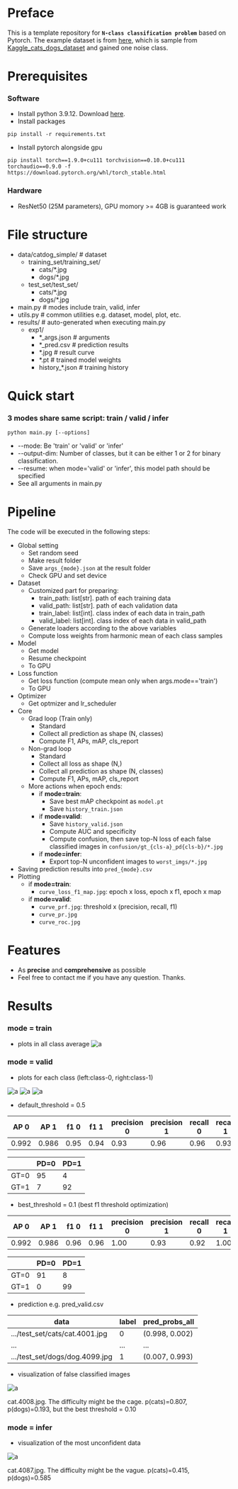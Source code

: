 # Preface
This is a template repository for **`N-class classification problem`** based on Pytorch. The example dataset is from [here](https://drive.google.com/file/d/1ADEaQc6WyTVgWN-SZhpUgHchDGZDmY20/view?usp=sharing), which is sample from [Kaggle_cats_dogs_dataset](https://www.kaggle.com/datasets/tongpython/cat-and-dog) and gained one noise class.

# Prerequisites
### Software
+ Install python 3.9.12. Download [here](https://docs.conda.io/projects/miniconda/en/latest/).
+ Install packages
```
pip install -r requirements.txt 
```
+ Install pytorch alongside gpu
```
pip install torch==1.9.0+cu111 torchvision==0.10.0+cu111 torchaudio==0.9.0 -f https://download.pytorch.org/whl/torch_stable.html
```
### Hardware
+ ResNet50 (25M parameters), GPU momory >= 4GB is guaranteed work

# File structure
+ data/catdog_simple/ # dataset
	+ training_set/training_set/
    	+ cats/*.jpg
    	+ dogs/*.jpg
	+ test_set/test_set/
    	+ cats/*.jpg
    	+ dogs/*.jpg 
+ main.py # modes include train, valid, infer
+ utils.py # common utilities e.g. dataset, model, plot, etc. 
+ results/ # auto-generated when executing main.py
    + exp1/
        + *_args.json # arguments
        + *_pred.csv # prediction results
        + *.jpg # result curve
        + *.pt # trained model weights
        + history_*.json # training history

# Quick start
### 3 modes share same script: train / valid / infer
```
python main.py [--options]
```
+ \--mode: Be 'train' or 'valid' or 'infer'
+ \--output-dim: Number of classes, but it can be either 1 or 2 for binary classification. 
+ \--resume: when mode='valid' or 'infer', this model path should be specified
+ See all arguments in main.py

# Pipeline
The code will be executed in the following steps:
+ Global setting
	+ Set random seed
	+ Make result folder
	+ Save `args_{mode}.json` at the result folder
	+ Check GPU and set device
+ Dataset
	+ Customized part for preparing:
		+ train_path: list[str]. path of each training data
		+ valid_path: list[str]. path of each validation data
		+ train_label: list[int]. class index of each data in train_path
		+ valid_label: list[int]. class index of each data in valid_path
	+ Generate loaders according to the above variables
	+ Compute loss weights from harmonic mean of each class samples
+ Model
	+ Get model
	+ Resume checkpoint
	+ To GPU
+ Loss function
	+ Get loss function (compute mean only when args.mode=='train')
	+ To GPU
+ Optimizer
	+ Get optmizer and lr_scheduler
+ Core
	+ Grad loop (Train only)
		+ Standard
		+ Collect all prediction as shape (N, classes)
		+ Compute F1, APs, mAP, cls_report
	+ Non-grad loop
		+ Standard
		+ Collect all loss as shape (N,)
		+ Collect all prediction as shape (N, classes)
		+ Compute F1, APs, mAP, cls_report
	+ More actions when epoch ends:
		+ if **mode=train**:
		    + Save best mAP checkpoint as `model.pt`
		    + Save `history_train.json`
		+ if **mode=valid**:
		    + Save `history_valid.json`
		    + Compute AUC and specificity
		    + Compute confusion, then save top-N loss of each false classified images in `confusion/gt_{cls-a}_pd{cls-b}/*.jpg`
		+ if **mode=infer**:
		    + Export top-N unconfident images to `worst_imgs/*.jpg`
+ Saving prediction results into `pred_{mode}.csv`
+ Plotting
	+ if **mode=train**:
	    + `curve_loss_f1_map.jpg`: epoch x loss, epoch x f1, epoch x map
	+ if **mode=valid**:
	    + `curve_prf.jpg`: threshold x (precision, recall, f1)  
        + `curve_pr.jpg`
        + `curve_roc.jpg`

# Features
+ As **precise** and **comprehensive** as possible
+ Feel free to contact me if you have any question. Thanks.

# Results
### mode = train
+ plots in all class average
![a](results/exp0/curve_loss_f1_map.jpg)

### mode = valid
+ plots for each class (left:class-0, right:class-1)

![a](results/exp0/curve_pr.jpg)
![a](results/exp0/curve_prf.jpg)
![a](results/exp0/curve_roc.jpg)

+ default_threshold = 0.5

| AP 0  | AP 1  | f1 0 | f1 1 | precision 0 | precision 1 | recall 0 | recall 1 | mAUC  |
| -     | -     | -    | -    | -           | -           | -        | -        | -     | 
| 0.992 | 0.986 | 0.95 | 0.94 | 0.93        | 0.96        | 0.96     | 0.93     | 0.989 |

|      | PD=0 | PD=1 |
| -    | -    | -    |
| GT=0 | 95   | 4    |
| GT=1 | 7    | 92   |

+ best_threshold = 0.1 (best f1 threshold optimization)

| AP 0  | AP 1  | f1 0 | f1 1 | precision 0 | precision 1 | recall 0 | recall 1 | mAUC  |
| -     | -     | -    | -    | -           | -           | -        | -        | -     | 
| 0.992 | 0.986 | 0.96 | 0.96 | 1.00        | 0.93        | 0.92     | 1.00     | 0.989 |

|      | PD=0 | PD=1 |
| -    | -    | -    |
| GT=0 | 91   | 8    |
| GT=1 | 0    | 99   |

+ prediction e.g. pred_valid.csv

| data                           | label | pred_probs_all |
| -                              | -     | -              | 
| .../test_set/cats/cat.4001.jpg | 0     | (0.998, 0.002) |
| ...                            | ...   | ...            |
| .../test_set/dogs/dog.4099.jpg | 1     | (0.007, 0.993) |

+ visualization of false classified images

![a](results/exp0/confusion/gt_0_pd_1/cat.4008.jpg)

cat.4008.jpg. The difficulty might be the cage.
p(cats)=0.807, p(dogs)=0.193, but the best threshold = 0.10

### mode = infer
+ visualization of the most unconfident data

![a](results/exp0/worst_imgs/cat.4087.jpg)

cat.4087.jpg. The difficulty might be the vague.
p(cats)=0.415, p(dogs)=0.585